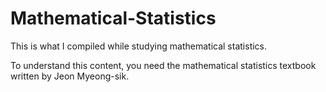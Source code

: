 # Mathematical-Statistics

This is what I compiled while studying mathematical statistics.

To understand this content, you need the mathematical statistics textbook written by Jeon Myeong-sik.
